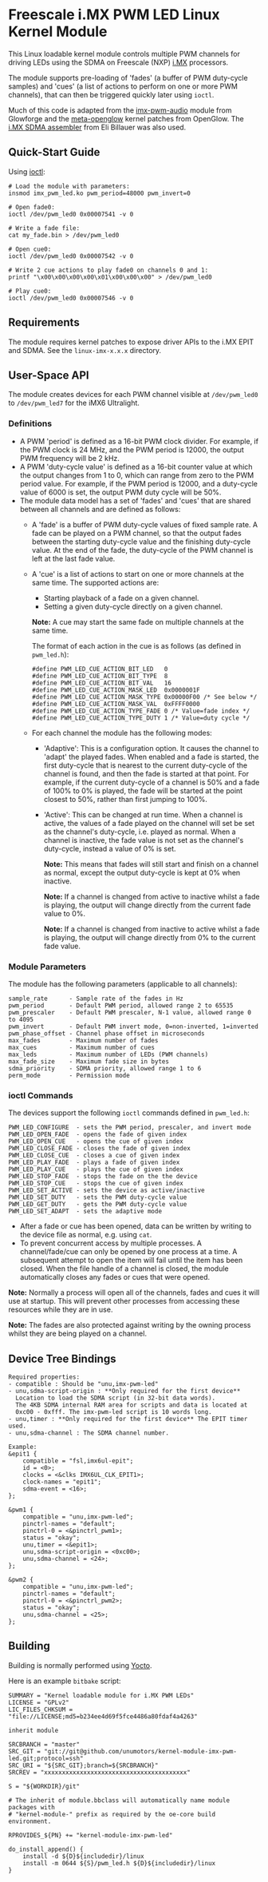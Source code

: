 # Freescale i.MX PWM LED Linux Kernel Module
This Linux loadable kernel module controls multiple PWM channels for driving
LEDs using the SDMA on Freescale (NXP) [i.MX](https://www.nxp.com/products/processors-and-microcontrollers/arm-processors/i-mx-applications-processors)
processors.

The module supports pre-loading of 'fades' (a buffer of PWM duty-cycle samples)
and 'cues' (a list of actions to perform on one or more PWM channels), that can
then be triggered quickly later using `ioctl`.

Much of this code is adapted from the [imx-pwm-audio](https://github.com/Glowforge/kernel-module-imx-pwm-audio/)
module from Glowforge and the [meta-openglow](https://github.com/ScottW514/meta-openglow)
kernel patches from OpenGlow. The [i.MX SDMA assembler](http://billauer.co.il/blog/2011/10/imx-sdma-howto-assembler-linux/)
from Eli Billauer was also used.

## Quick-Start Guide
Using [ioctl](https://github.com/jerome-pouiller/ioctl/):
```
# Load the module with parameters:
insmod imx_pwm_led.ko pwm_period=48000 pwm_invert=0

# Open fade0:
ioctl /dev/pwm_led0 0x00007541 -v 0

# Write a fade file:
cat my_fade.bin > /dev/pwm_led0

# Open cue0:
ioctl /dev/pwm_led0 0x00007542 -v 0

# Write 2 cue actions to play fade0 on channels 0 and 1:
printf "\x00\x00\x00\x00\x01\x00\x00\x00" > /dev/pwm_led0

# Play cue0:
ioctl /dev/pwm_led0 0x00007546 -v 0
```

## Requirements
The module requires kernel patches to expose driver APIs to the i.MX EPIT and
SDMA. See the `linux-imx-x.x.x` directory.

## User-Space API
The module creates devices for each PWM channel visible at `/dev/pwm_led0` to
`/dev/pwm_led7` for the iMX6 Ultralight.

### Definitions
- A PWM 'period' is defined as a 16-bit PWM clock divider. For example, if the
  PWM clock is 24 MHz, and the PWM period is 12000, the output PWM frequency
  will be 2 kHz.
- A PWM 'duty-cycle value' is defined as a 16-bit counter value at which the
  output changes from 1 to 0, which can range from zero to the PWM period value.
  For example, if the PWM period is 12000, and a duty-cycle value of 6000 is
  set, the output PWM duty cycle will be 50%.
- The module data model has a set of 'fades' and 'cues' that are shared between
  all channels and are defined as follows:
  - A 'fade' is a buffer of PWM duty-cycle values of fixed sample rate. A fade
    can be played on a PWM channel, so that the output fades between the
    starting duty-cycle value and the finishing duty-cycle value. At the end of
    the fade, the duty-cycle of the PWM channel is left at the last fade value.
  - A 'cue' is a list of actions to start on one or more channels at the same
    time. The supported actions are:
    - Starting playback of a fade on a given channel.
    - Setting a given duty-cycle directly on a given channel.

    **Note:** A cue may start the same fade on multiple channels at the same
    time.

    The format of each action in the cue is as follows (as defined in
    `pwm_led.h`):

        #define PWM_LED_CUE_ACTION_BIT_LED   0
        #define PWM_LED_CUE_ACTION_BIT_TYPE  8
        #define PWM_LED_CUE_ACTION_BIT_VAL   16
        #define PWM_LED_CUE_ACTION_MASK_LED  0x0000001F
        #define PWM_LED_CUE_ACTION_MASK_TYPE 0x00000F00 /* See below */
        #define PWM_LED_CUE_ACTION_MASK_VAL  0xFFFF0000
        #define PWM_LED_CUE_ACTION_TYPE_FADE 0 /* Value=fade index */
        #define PWM_LED_CUE_ACTION_TYPE_DUTY 1 /* Value=duty cycle */

  - For each channel the module has the following modes:
    - 'Adaptive': This is a configuration option. It causes the channel to
      'adapt' the played fades. When enabled and a fade is started, the first
      duty-cycle that is nearest to the current duty-cycle of the channel is
      found, and then the fade is started at that point. For example, if the
      current duty-cycle of a channel is 50% and a fade of 100% to 0% is played,
      the fade will be started at the point closest to 50%, rather than first
      jumping to 100%.
    - 'Active': This can be changed at run time. When a channel is active, the
      values of a fade played on the channel will set be set as the channel's
      duty-cycle, i.e. played as normal. When a channel is inactive, the fade
      value is not set as the channel's duty-cycle, instead a value of 0% is
      set.

      **Note:** This means that fades will still start and finish on a channel
      as normal, except the output duty-cycle is kept at 0% when inactive.

      **Note:** If a channel is changed from active to inactive whilst a fade is
      playing, the output will change directly from the current fade value to
      0%.

      **Note:** If a channel is changed from inactive to active whilst a fade is
      playing, the output will change directly from 0% to the current fade
      value.

### Module Parameters
The module has the following parameters (applicable to all channels):

    sample_rate      - Sample rate of the fades in Hz
    pwm_period       - Default PWM period, allowed range 2 to 65535
    pwm_prescaler    - Default PWM prescaler, N-1 value, allowed range 0 to 4095
    pwm_invert       - Default PWM invert mode, 0=non-inverted, 1=inverted
    pwm_phase_offset - Channel phase offset in microseconds
    max_fades        - Maximum number of fades
    max_cues         - Maximum number of cues
    max_leds         - Maximum number of LEDs (PWM channels)
    max_fade_size    - Maximum fade size in bytes
    sdma_priority    - SDMA priority, allowed range 1 to 6
    perm_mode        - Permission mode

### ioctl Commands
The devices support the following `ioctl` commands defined in `pwm_led.h`:

    PWM_LED_CONFIGURE  - sets the PWM period, prescaler, and invert mode
    PWM_LED_OPEN_FADE  - opens the fade of given index
    PWM_LED_OPEN_CUE   - opens the cue of given index
    PWM_LED_CLOSE_FADE - closes the fade of given index
    PWM_LED_CLOSE_CUE  - closes a cue of given index
    PWM_LED_PLAY_FADE  - plays a fade of given index
    PWM_LED_PLAY_CUE   - plays the cue of given index
    PWM_LED_STOP_FADE  - stops the fade on the the device
    PWM_LED_STOP_CUE   - stops the cue of given index
    PWM_LED_SET_ACTIVE - sets the device as active/inactive
    PWM_LED_SET_DUTY   - sets the PWM duty-cycle value
    PWM_LED_GET_DUTY   - gets the PWM duty-cycle value
    PWM_LED_SET_ADAPT  - sets the adaptive mode

- After a fade or cue has been opened, data can be written by writing to the
  device file as normal, e.g. using `cat`.
- To prevent concurrent access by multiple processes. A channel/fade/cue can
  only be opened by one process at a time. A subsequent attempt to open the item
  will fail until the item has been closed. When the file handle of a channel is
  closed, the module automatically closes any fades or cues that were opened.

**Note:** Normally a process will open all of the channels, fades and cues it
will use at startup. This will prevent other processes from accessing these
resources while they are in use.

**Note:** The fades are also protected against writing by the owning process
whilst they are being played on a channel.

## Device Tree Bindings
```
Required properties:
- compatible : Should be "unu,imx-pwm-led"
- unu,sdma-script-origin : **Only required for the first device**
  Location to load the SDMA script (in 32-bit data words).
  The 4KB SDMA internal RAM area for scripts and data is located at
  0xc00 - 0xfff. The imx-pwm-led script is 10 words long.
- unu,timer : **Only required for the first device** The EPIT timer used.
- unu,sdma-channel : The SDMA channel number.

Example:
&epit1 {
	compatible = "fsl,imx6ul-epit";
	id = <0>;
	clocks = <&clks IMX6UL_CLK_EPIT1>;
	clock-names = "epit1";
	sdma-event = <16>;
};

&pwm1 {
	compatible = "unu,imx-pwm-led";
	pinctrl-names = "default";
	pinctrl-0 = <&pinctrl_pwm1>;
	status = "okay";
	unu,timer = <&epit1>;
	unu,sdma-script-origin = <0xc00>;
	unu,sdma-channel = <24>;
};

&pwm2 {
	compatible = "unu,imx-pwm-led";
	pinctrl-names = "default";
	pinctrl-0 = <&pinctrl_pwm2>;
	status = "okay";
	unu,sdma-channel = <25>;
};
```

## Building
Building is normally performed using [Yocto](https://www.yoctoproject.org/).

Here is an example `bitbake` script:
```
SUMMARY = "Kernel loadable module for i.MX PWM LEDs"
LICENSE = "GPLv2"
LIC_FILES_CHKSUM = "file://LICENSE;md5=b234ee4d69f5fce4486a80fdaf4a4263"

inherit module

SRCBRANCH = "master"
SRC_GIT = "git://git@github.com/unumotors/kernel-module-imx-pwm-led.git;protocol=ssh"
SRC_URI = "${SRC_GIT};branch=${SRCBRANCH}"
SRCREV = "xxxxxxxxxxxxxxxxxxxxxxxxxxxxxxxxxxxxxxxx"

S = "${WORKDIR}/git"

# The inherit of module.bbclass will automatically name module packages with
# "kernel-module-" prefix as required by the oe-core build environment.

RPROVIDES_${PN} += "kernel-module-imx-pwm-led"

do_install_append() {
    install -d ${D}${includedir}/linux
    install -m 0644 ${S}/pwm_led.h ${D}${includedir}/linux
}
```
